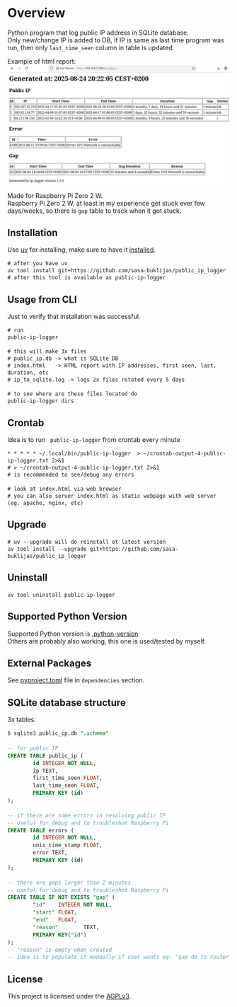 # Overview
Python program that log public IP address in SQLite database.  
Only new/change IP is added to DB, if IP is same as last time program was run, then only `last_time_seen` column in table is updated.  

Example of html report:
![Example of html report](/documentation/screenshot/html_report.png)

Made for Raspberry Pi Zero 2 W.  
Raspberry Pi Zero 2 W, at least in my experience get stuck ever few days/weeks, so there is `gap` table to track when it got stuck.  

## Installation
Use [uv](https://docs.astral.sh/uv/) for installing, make sure to have it [installed](https://docs.astral.sh/uv/getting-started/installation/#standalone-installer).  
```shell
# after you have uv
uv tool install git+https://github.com/sasa-buklijas/public_ip_logger
# after this tool is available as public-ip-logger
```

## Usage from CLI 
Just to verify that installation was successful.

```shell
# run
public-ip-logger

# this will make 3x files
# public_ip.db -> what is SQLite DB
# index.html   -> HTML report with IP addresses, first seen, last, duration, etc
# ip_to_sqlite.log -> logs 2x files rotated every 5 days

# to see where are these files located do
public-ip-logger dirs
```

## Crontab
Idea is to run ` public-ip-logger` from crontab every minute

```shell
* * * * * ~/.local/bin/public-ip-logger  > ~/crontab-output-4-public-ip-logger.txt 2>&1
# > ~/crontab-output-4-public-ip-logger.txt 2>&1
# is recommended to see/debug any errors 

# look at index.html via web browser
# you can also server index.html as static webpage with web server (eg. apache, nginx, etc)
```

## Upgrade
```shell
# uv --upgrade will do reinstall ot latest version
uv tool install --upgrade git+https://github.com/sasa-buklijas/public_ip_logger
```

## Uninstall
```shell
uv tool uninstall public-ip-logger
```

## Supported Python Version
Supported Python version is [.python-version](.python-version)  
Others are probably also working, this one is used/tested by myself.

## External Packages
See [pyproject.toml](pyproject.toml) file in `dependencies` section.  

## SQLite database structure
3x tables:
```sql
$ sqlite3 public_ip.db ".schema"

-- for public IP
CREATE TABLE public_ip (
        id INTEGER NOT NULL, 
        ip TEXT, 
        first_time_seen FLOAT, 
        last_time_seen FLOAT, 
        PRIMARY KEY (id)
);

-- if there are some errors in resolving public IP
-- useful for debug and to troubleshot Raspberry Pi 
CREATE TABLE errors (
        id INTEGER NOT NULL, 
        unix_time_stamp FLOAT, 
        error TEXT, 
        PRIMARY KEY (id)
);

-- there are gaps larger than 2 minutes
-- useful for debug and to troubleshot Raspberry Pi
CREATE TABLE IF NOT EXISTS "gap" (
        "id"    INTEGER NOT NULL,
        "start" FLOAT,
        "end"   FLOAT,
        "reason"        TEXT,
        PRIMARY KEY("id")
);
-- "reason" is empty when created
-- idea is to populate it manually if user wants eg. "gap do to router reboot"
```

## License  
This project is licensed under the [AGPLv3](LICENSE).
